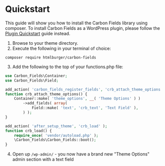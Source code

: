 # Quickstart

This guide will show you how to install the Carbon Fields library using composer. To install Carbon Fields as a WordPress plugin, please follow the [Plugin Quickstart](plugin-quickstart.md) guide instead.

1. Browse to your theme directory.
2. Execute the following in your terminal of choice:

```cli
composer require htmlburger/carbon-fields
```

3. Add the following to the top of your functions.php file:

```php
use Carbon_Fields\Container;
use Carbon_Fields\Field;

add_action( 'carbon_fields_register_fields', 'crb_attach_theme_options' );
function crb_attach_theme_options() {
    Container::make( 'theme_options', __( 'Theme Options' ) )
        ->add_fields( array(
            Field::make( 'text', 'crb_text', 'Text Field' ),
        ) );
}

add_action( 'after_setup_theme', 'crb_load' );
function crb_load() {
    require_once( 'vendor/autoload.php' );
    \Carbon_Fields\Carbon_Fields::boot();
}
```

4. Open up `/wp-admin/` - you now have a brand new "Theme Options" admin section with a text field
